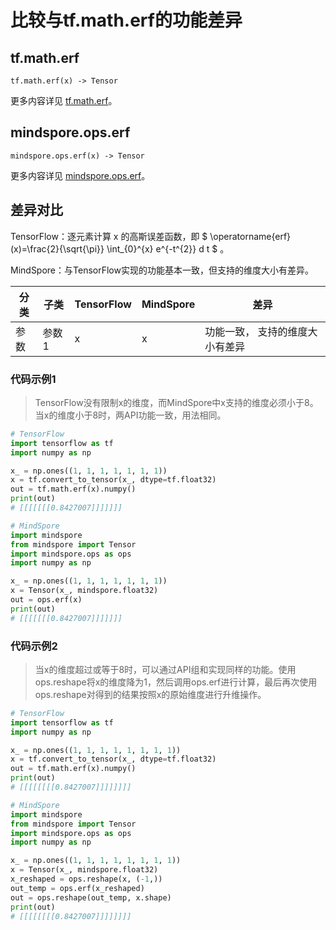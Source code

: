 # 比较与tf.math.erf的功能差异

## tf.math.erf

``` text
tf.math.erf(x) -> Tensor
```

更多内容详见 [tf.math.erf](https://tensorflow.google.cn/versions/r2.6/api_docs/python/tf/math/erf)。

## mindspore.ops.erf

``` text
mindspore.ops.erf(x) -> Tensor
```

更多内容详见 [mindspore.ops.erf](https://www.mindspore.cn/docs/zh-CN/master/api_python/ops/mindspore.ops.erf.html)。

## 差异对比

TensorFlow：逐元素计算 x 的高斯误差函数，即 $ \operatorname{erf}(x)=\frac{2}{\sqrt{\pi}} \int_{0}^{x} e^{-t^{2}} d t $ 。

MindSpore：与TensorFlow实现的功能基本一致，但支持的维度大小有差异。

| 分类 | 子类 |TensorFlow | MindSpore | 差异 |
| --- | --- | --- | --- |---|
|参数 | 参数1 | x | x |功能一致， 支持的维度大小有差异 |

### 代码示例1

> TensorFlow没有限制x的维度，而MindSpore中x支持的维度必须小于8。当x的维度小于8时，两API功能一致，用法相同。

```python
# TensorFlow
import tensorflow as tf
import numpy as np

x_ = np.ones((1, 1, 1, 1, 1, 1, 1))
x = tf.convert_to_tensor(x_, dtype=tf.float32)
out = tf.math.erf(x).numpy()
print(out)
# [[[[[[[0.8427007]]]]]]]

# MindSpore
import mindspore
from mindspore import Tensor
import mindspore.ops as ops
import numpy as np

x_ = np.ones((1, 1, 1, 1, 1, 1, 1))
x = Tensor(x_, mindspore.float32)
out = ops.erf(x)
print(out)
# [[[[[[[0.8427007]]]]]]]
```

### 代码示例2

> 当x的维度超过或等于8时，可以通过API组和实现同样的功能。使用ops.reshape将x的维度降为1，然后调用ops.erf进行计算，最后再次使用ops.reshape对得到的结果按照x的原始维度进行升维操作。

```python
# TensorFlow
import tensorflow as tf
import numpy as np

x_ = np.ones((1, 1, 1, 1, 1, 1, 1, 1))
x = tf.convert_to_tensor(x_, dtype=tf.float32)
out = tf.math.erf(x).numpy()
print(out)
# [[[[[[[[0.8427007]]]]]]]]

# MindSpore
import mindspore
from mindspore import Tensor
import mindspore.ops as ops
import numpy as np

x_ = np.ones((1, 1, 1, 1, 1, 1, 1, 1))
x = Tensor(x_, mindspore.float32)
x_reshaped = ops.reshape(x, (-1,))
out_temp = ops.erf(x_reshaped)
out = ops.reshape(out_temp, x.shape)
print(out)
# [[[[[[[[0.8427007]]]]]]]]
```
